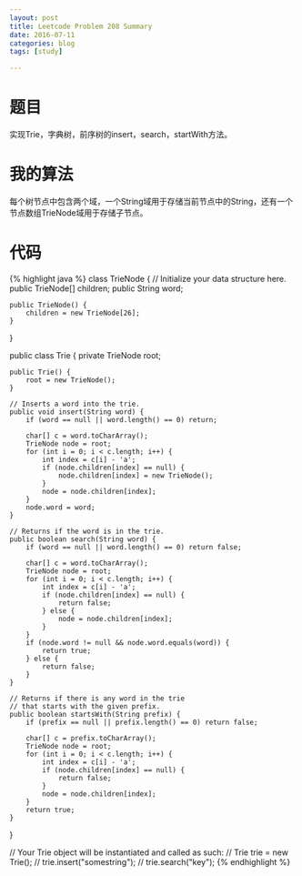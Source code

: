 ```yaml
---
layout: post
title: Leetcode Problem 208 Summary
date: 2016-07-11
categories: blog
tags: [study]

---
```


# 题目

实现Trie，字典树，前序树的insert，search，startWith方法。

# 我的算法

每个树节点中包含两个域，一个String域用于存储当前节点中的String，还有一个节点数组TrieNode域用于存储子节点。

# 代码

{% highlight java %}
class TrieNode {
    // Initialize your data structure here.
    public TrieNode[] children;
    public String word;
    
    public TrieNode() {
        children = new TrieNode[26];
    }
}

public class Trie {
    private TrieNode root;

    public Trie() {
        root = new TrieNode();
    }

    // Inserts a word into the trie.
    public void insert(String word) {
        if (word == null || word.length() == 0) return;
        
        char[] c = word.toCharArray();
        TrieNode node = root;
        for (int i = 0; i < c.length; i++) {
            int index = c[i] - 'a';
            if (node.children[index] == null) {
                node.children[index] = new TrieNode();
            }
            node = node.children[index];
        }
        node.word = word;
    }

    // Returns if the word is in the trie.
    public boolean search(String word) {
        if (word == null || word.length() == 0) return false;
        
        char[] c = word.toCharArray();
        TrieNode node = root;
        for (int i = 0; i < c.length; i++) {
            int index = c[i] - 'a';
            if (node.children[index] == null) {
                return false;
            } else {
                node = node.children[index];
            }
        }
        if (node.word != null && node.word.equals(word)) {
            return true;
        } else {
            return false;
        }
    }

    // Returns if there is any word in the trie
    // that starts with the given prefix.
    public boolean startsWith(String prefix) {
        if (prefix == null || prefix.length() == 0) return false;
        
        char[] c = prefix.toCharArray();
        TrieNode node = root;
        for (int i = 0; i < c.length; i++) {
            int index = c[i] - 'a';
            if (node.children[index] == null) {
                return false;
            }
            node = node.children[index];
        }
        return true;
    }
}

// Your Trie object will be instantiated and called as such:
// Trie trie = new Trie();
// trie.insert("somestring");
// trie.search("key");
{% endhighlight %}